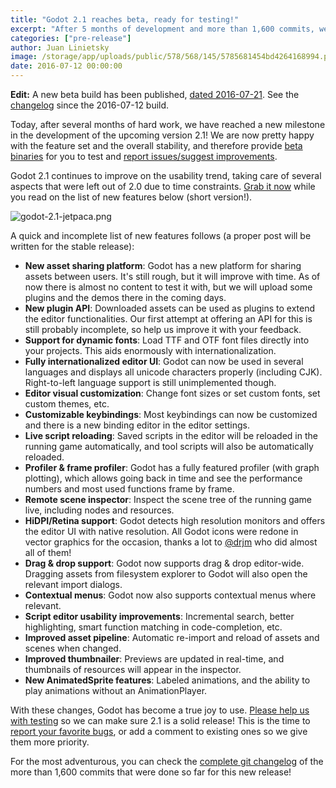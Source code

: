 ```yaml
---
title: "Godot 2.1 reaches beta, ready for testing!"
excerpt: "After 5 months of development and more than 1,600 commits, we are pretty happy with the state of the upcoming 2.1 version, and therefore release a beta for the community to test and give feedback upon! This new releases had again an important focus on usability, making Godot a very convenient and pleasing engine to use!"
categories: ["pre-release"]
author: Juan Linietsky
image: /storage/app/uploads/public/578/568/145/5785681454bd4264168994.png
date: 2016-07-12 00:00:00
---
```


**Edit:** A new beta build has been published, [dated 2016-07-21](https://github.com/godotengine/godot-builds/releases/2.1-dev/20160721/). See the [changelog](https://downloads.tuxfamily.org/godotengine/2.1-dev/20160721-Godot_v2.1_beta_20160721_changelog.txt) since the 2016-07-12 build.

Today, after several months of hard work, we have reached a new milestone in the development of the upcoming version 2.1! We are now pretty happy with the feature set and the overall stability, and therefore provide [beta binaries](/download) for you to test and [report issues/suggest improvements](https://github.com/godotengine/godot/issues).

Godot 2.1 continues to improve on the usability trend, taking care of several aspects that were left out of 2.0 due to time constraints. [Grab it now](/download) while you read on the list of new features below (short version!).

![godot-2.1-jetpaca.png](/storage/app/uploads/public/578/55f/d52/57855fd52ff5b417284461.png)

A quick and incomplete list of new features follows (a proper post will be written for the stable release):

* **New asset sharing platform**: Godot has a new platform for sharing assets between users. It's still rough, but it will improve with time. As of now there is almost no content to test it with, but we will upload some plugins and the demos there in the coming days.
* **New plugin API**: Downloaded assets can be used as plugins to extend the editor functionalities. Our first attempt at offering an API for this is still probably incomplete, so help us improve it with your feedback.
* **Support for dynamic fonts**: Load TTF and OTF font files directly into your projects. This aids enormously with internationalization.
* **Fully internationalized editor UI**: Godot can now be used in several languages and displays all unicode characters properly (including CJK). Right-to-left language support is still unimplemented though.
* **Editor visual customization**: Change font sizes or set custom fonts, set custom themes, etc.
* **Customizable keybindings**: Most keybindings can now be customized and there is a new binding editor in the editor settings.
* **Live script reloading**: Saved scripts in the editor will be reloaded in the running game automatically, and tool scripts will also be automatically reloaded.
* **Profiler & frame profiler**: Godot has a fully featured profiler (with graph plotting), which allows going back in time and see the performance numbers and most used functions frame by frame.
* **Remote scene inspector**: Inspect the scene tree of the running game live, including nodes and resources.
* **HiDPI/Retina support**: Godot detects high resolution monitors and offers the editor UI with native resolution. All Godot icons were redone in vector graphics for the occasion, thanks a lot to [@drjm](https://github.com/djrm) who did almost all of them!
* **Drag & drop support**: Godot now supports drag & drop editor-wide. Dragging assets from filesystem explorer to Godot will also open the relevant import dialogs.
* **Contextual menus**: Godot now also supports contextual menus where relevant.
* **Script editor usability improvements**: Incremental search, better highlighting, smart function matching in code-completion, etc.
* **Improved asset pipeline**: Automatic re-import and reload of assets and scenes when changed.
* **Improved thumbnailer**: Previews are updated in real-time, and thumbnails of resources will appear in the inspector.
* **New AnimatedSprite features**: Labeled animations, and the ability to play animations without an AnimationPlayer.

With these changes, Godot has become a true joy to use. [Please help us with testing](/download) so we can make sure 2.1 is a solid release! This is the time to [report your favorite bugs](https://github.com/godotengine/godot/issues/), or add a comment to existing ones so we give them more priority.

For the most adventurous, you can check the [complete git changelog](http://download.tuxfamily.org/godotengine/2.1-dev/Godot_v2.1_beta_20160712_changelog.txt) of the more than 1,600 commits that were done so far for this new release!
